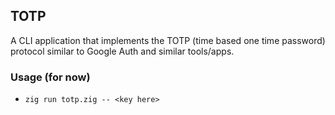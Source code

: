 ## TOTP

A CLI application that implements the TOTP (time based one time password) protocol similar to Google Auth and similar tools/apps.

### Usage (for now)

- `zig run totp.zig -- <key here>`
